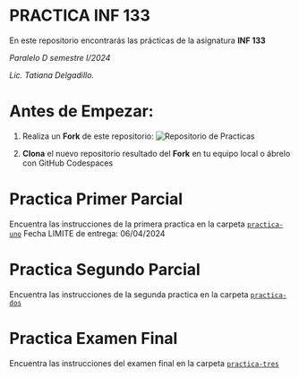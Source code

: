 # PRACTICA INF 133

En este repositorio encontrarás las prácticas de la asignatura **INF 133**

*Paralelo D semestre I/2024*

*Lic. Tatiana Delgadillo.*

# Antes de Empezar:
1. Realiza un **Fork** de este repositorio:
![Repositorio de Practicas](https://live.staticflickr.com/65535/53613899301_926ccaa95a_z.jpg)

2. **Clona** el nuevo repositorio resultado del **Fork** en tu equipo local o ábrelo con GitHub Codespaces

# Practica Primer Parcial
Encuentra las instrucciones de la primera practica en la carpeta [`practica-uno`](practica-uno/README.md)
Fecha LIMITE de entrega: 06/04/2024

# Practica Segundo Parcial
Encuentra las instrucciones de la segunda practica en la carpeta [`practica-dos`](practica-dos/README.md)

# Practica Examen Final
Encuentra las instrucciones del examen final en la carpeta [`practica-tres`](practica-tres/README.md)  